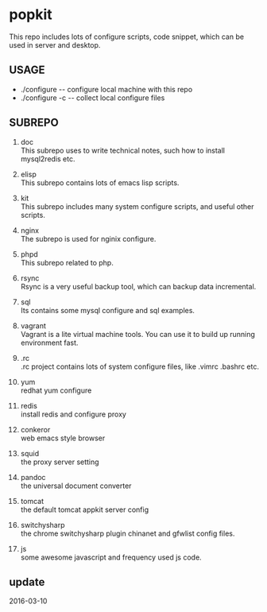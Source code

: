 popkit
=========
This repo includes lots of configure scripts, code snippet, which can be used in server and desktop.

## USAGE
* ./configure   -- configure local machine with this repo
* ./configure -c  -- collect local configure files

## SUBREPO
1. doc  
   This subrepo uses to write technical notes, such how to install
   mysql2redis etc.
   
2. elisp  
   This subrepo contains lots of emacs lisp scripts.
   
3. kit  
   This subrepo includes many system configure scripts, and useful
   other scripts.
   
4. nginx  
   The subrepo is used for nginix configure.

5. phpd  
   This subrepo related to php.
   
6. rsync  
   Rsync is a very useful backup tool, which can backup data
   incremental.
   
7. sql  
   Its contains some mysql configure and sql examples.
   
8. vagrant  
   Vagrant is a lite virtual machine tools. You can use it to build up
   running environment fast.
9. .rc  
   .rc project contains lots of system configure files, like .vimrc
   .bashrc etc.

10. yum  
   redhat yum configure

11. redis  
    install redis and configure proxy

12. conkeror  
    web emacs style browser

13. squid  
    the proxy server setting

14. pandoc  
    the universal document converter

15. tomcat  
    the default tomcat appkit server config

16. switchysharp  
    the chrome switchysharp plugin chinanet and gfwlist config files.

17. js  
    some awesome javascript and frequency used js code.

## update
2016-03-10
